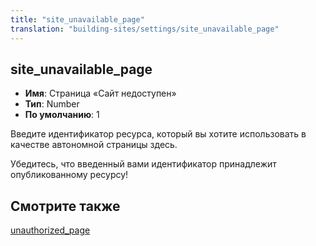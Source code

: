 ```yaml
---
title: "site_unavailable_page"
translation: "building-sites/settings/site_unavailable_page"
---
```


## site_unavailable_page

-   **Имя**: Страница «Сайт недоступен»
-   **Тип**: Number
-   **По умолчанию**: 1

Введите идентификатор ресурса, который вы хотите использовать в качестве автономной страницы здесь.

Убедитесь, что введенный вами идентификатор принадлежит опубликованному ресурсу!

## Смотрите также

[unauthorized_page](building-sites/settings/unauthorized_page "unauthorized_page")
